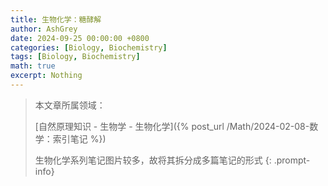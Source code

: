 ```yaml
---
title: 生物化学：糖酵解
author: AshGrey
date: 2024-09-25 00:00:00 +0800
categories: [Biology, Biochemistry]
tags: [Biology, Biochemistry]
math: true
excerpt: Nothing
---
```


> 本文章所属领域：
>
> [自然原理知识 - 生物学 - 生物化学]({% post_url /Math/2024-02-08-数学：索引笔记 %})
>
> 生物化学系列笔记图片较多，故将其拆分成多篇笔记的形式
{: .prompt-info}